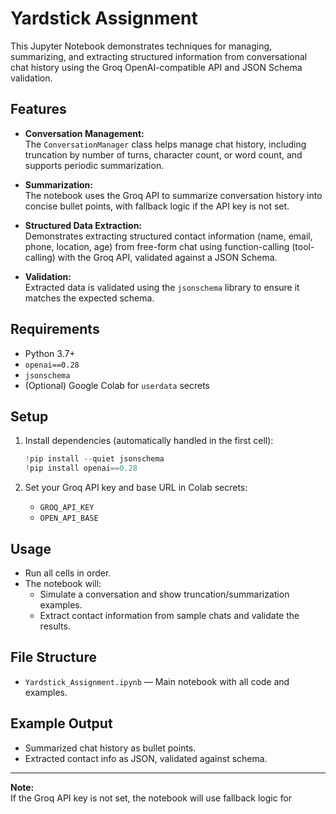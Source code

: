 # Yardstick Assignment

This Jupyter Notebook demonstrates techniques for managing, summarizing, and extracting structured information from conversational chat history using the Groq OpenAI-compatible API and JSON Schema validation.

## Features

- **Conversation Management:**  
  The `ConversationManager` class helps manage chat history, including truncation by number of turns, character count, or word count, and supports periodic summarization.

- **Summarization:**  
  The notebook uses the Groq API to summarize conversation history into concise bullet points, with fallback logic if the API key is not set.

- **Structured Data Extraction:**  
  Demonstrates extracting structured contact information (name, email, phone, location, age) from free-form chat using function-calling (tool-calling) with the Groq API, validated against a JSON Schema.

- **Validation:**  
  Extracted data is validated using the `jsonschema` library to ensure it matches the expected schema.

## Requirements

- Python 3.7+
- `openai==0.28`
- `jsonschema`
- (Optional) Google Colab for `userdata` secrets

## Setup

1. Install dependencies (automatically handled in the first cell):
    ```python
    !pip install --quiet jsonschema
    !pip install openai==0.28
    ```

2. Set your Groq API key and base URL in Colab secrets:
    - `GROQ_API_KEY`
    - `OPEN_API_BASE`

## Usage

- Run all cells in order.
- The notebook will:
  - Simulate a conversation and show truncation/summarization examples.
  - Extract contact information from sample chats and validate the results.

## File Structure

- `Yardstick_Assignment.ipynb` — Main notebook with all code and examples.

## Example Output

- Summarized chat history as bullet points.
- Extracted contact info as JSON, validated against schema.

---

**Note:**  
If the Groq API key is not set, the notebook will use fallback logic for
